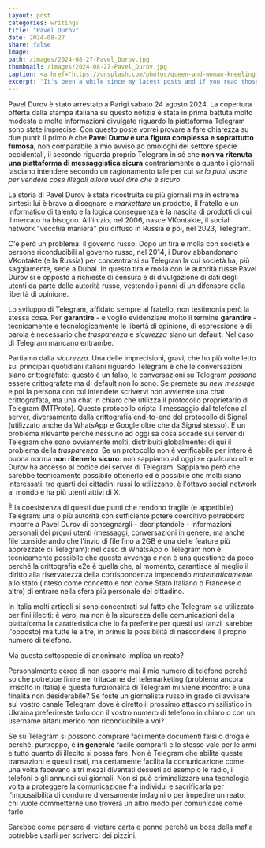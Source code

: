 ```yaml
---
layout: post
categories: writings
title: "Pavel Durov"
date: 2024-08-27
share: false
image:
path: /images/2024-08-27-Pavel_Durov.jpg
thumbnail: /images/2024-08-27-Pavel_Durov.jpg
caption: <a href="https://unsplash.com/photos/queen-and-woman-kneeling-beside-sleeping-man-painting-Agvr-2DFZDM">Queen and woman kneeling beside sleeping man, a painting from the Birmingham Museums Trust</a>
excerpt: "It's been a while since my latest posts and if you read those things again you might think I'm a _prophet of doom_. Right now I could tell you that I warned you, that I explained what to avoid and why, that it's all your fault if you lost money in FTX or other exchanges recent crashes. Truth is..."
---
```

Pavel Durov è stato arrestato a Parigi sabato 24 agosto 2024. La copertura offerta dalla stampa italiana su questo notizia è stata in prima battuta molto modesta e molte informazioni divulgate riguardo la piattaforma Telegram sono state imprecise. Con questo poste vorrei provare a fare chiarezza su due punti: il primo è che **Pavel Durov è una figura complessa e soprattutto fumosa**, non comparabile a mio avviso ad omologhi del settore specie occidentali, il secondo riguarda proprio Telegram in sé che **non va ritenuta una piattaforma di messaggistica sicura** contrariamente a quanto i giornali lasciano intendere secondo un ragionamento tale per cui _se lo puoi usare per vendere cose illegali allora vuol dire che è sicuro_.

La storia di Pavel Durov è stata ricostruita su più giornali ma in estrema sintesi: lui è bravo a disegnare e _markettare_ un prodotto, il fratello è un informatico di talento e la logica conseguenza è la nascita di prodotti di cui il mercato ha bisogno. All'inizio, nel 2006, nasce VKontakte, il social network "vecchia maniera" più diffuso in Russia e poi, nel 2023, Telegram.

C'è però un problema: il governo russo. Dopo un tira e molla con società e persone riconducibili al governo russo, nel 2014, i Durov abbandonano VKontakte (e la Russia) per concentrarsi su Telegram la cui società ha, più saggiamente, sede a Dubai.
In questo tira e molla con le autorità russe Pavel Durov si è opposto a richieste di censura e di divulgazione di dati degli utenti da parte delle autorità russe, vestendo i panni di un difensore della libertà di opinione.

Lo sviluppo di Telegram, affidato sempre al fratello, non testimonia però la stessa cosa. Per **garantire** - e voglio evidenziare molto il termine **garantire** - tecnicamente e tecnologicamente le libertà di opinione, di espressione e di parola è necessario che _trasparenza_ e _sicurezza_ siano un default. Nel caso di Telegram mancano entrambe.

Partiamo dalla _sicurezza_. Una delle imprecisioni, gravi, che ho più volte letto sui principali quotidiani italiani riguardo Telegram è che le conversazioni siano crittografate: questo è un falso, le conversazioni su Telegram _possono_ essere crittografate ma di default non lo sono. Se premete su _new message_ e poi la persona con cui intendete scrivervi non avvierete una chat crittografata, ma una chat in chiaro che utilizza il protocollo proprietario di Telegram (MTProto). Questo protocollo cripta il messaggio dal telefono al server, diversamente dalla crittografia end-to-end del protocollo di Signal (utilizzato anche da WhatsApp e Google oltre che da Signal stesso).
È un problema rilevante perché nessuno ad oggi sa cosa accade sui server di Telegram che sono ovviamente molti, distribuiti globalmente: di qui il problema della _trasparenza_.
Se un protocollo non è verificabile per intero è buona norma **non ritenerlo sicuro**: non sappiamo ad oggi se qualcuno oltre Durov ha accesso al codice dei server di Telegram. Sappiamo però che sarebbe tecnicamente possibile ottenerlo ed è possibile che molti siano interessati: tre quarti dei cittadini russi lo utilizzano, è l'ottavo social network al mondo e ha più utenti attivi di X.

È la coesistenza di questi due punti che rendono fragile (e appetibile) Telegram: una o più autorità con sufficiente potere coercitivo potrebbero imporre a Pavel Durov di consegnargli - decriptandole - informazioni personali dei propri utenti (messaggi, conversazioni in genere, ma anche file considerando che l'invio di file fino a 2GB è una delle feature più apprezzate di Telegram): nel caso di WhatsApp o Telegram non è tecnicamente possibile che questo avvenga e non è una questione da poco perché la crittografia e2e è quella che, al momento, garantisce al meglio il diritto alla riservatezza della corrispondenza impedendo _matematicamente_ allo stato (inteso come concetto e non come Stato Italiano o Francese o altro) di entrare nella sfera più personale del cittadino.

In Italia molti articoli si sono concentrati sul fatto che Telegram sia utilizzato per fini illeciti: è vero, ma non è la sicurezza delle comunicazioni della piattaforma la caratteristica che lo fa preferire per questi usi  (anzi, sarebbe l'opposto) ma tutte le altre, in primis la possibilità di nascondere il proprio numero di telefono.

Ma questa sottospecie di anonimato implica un reato?

Personalmente cerco di non esporre mai il mio numero di telefono perché so che potrebbe finire nei tritacarne del telemarketing (problema ancora irrisolto in Italia) e questa funzionalità di Telegram mi viene incontro: è una finalità non desiderabile? Se foste un giornalista russo in grado di avvisare sul vostro canale Telegram dove è diretto il prossimo attacco missilistico in Ukraina preferireste farlo con il vostro numero di telefono in chiaro o con un username alfanumerico non riconducibile a voi?

Se su Telegram si possono comprare facilmente documenti falsi o droga è perché, purtroppo, è **in generale** facile comprarli e lo stesso vale per le armi e tutto quanto di illecito si possa fare. Non è Telegram che abilita queste transazioni e questi reati, ma certamente facilita la comunicazione come una volta facevano altri mezzi diventati desueti ad esempio le radio, i telefoni o gli annunci sui giornali.
Non si può criminalizzare una tecnologia volta a proteggere la comunicazione fra individui e sacrificarla per l'impossibilità di condurre diversamente indagini o per impedire un reato: chi vuole commetterne uno troverà un altro modo per comunicare come farlo.

Sarebbe come pensare di vietare carta e penne perché un boss della mafia potrebbe usarli per scriverci dei pizzini.
